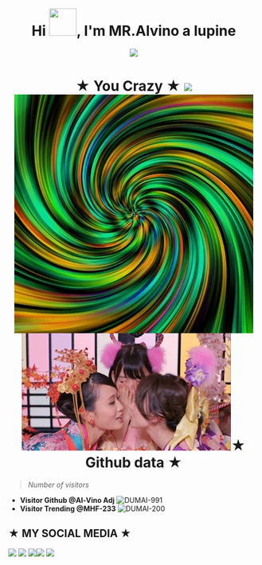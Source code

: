 <h1 align="center">Hi <img src="https://github.com/mitul3737/mitul3737/blob/main/Wave.gif" height="55px" width="55px">, I'm MR.Alvino a lupine</h1>
<!-- Typing SVG by DenverCoder1 - https://github.com/DenverCoder1/readme-typing-svg -->
<p align="center">
<!--   <a href="https://github.com/DenverCoder1/readme-typing-svg"> -->
    <img src="https://readme-typing-svg.herokuapp.com?color=E22FE4&width=380&height=45&lines=Welcome+To+My+Github;You+Know+Who+Is+Handsome;Al+Vino+Adijaya;Nice+To+Meet+You+...&center=true"></a>

</p>
<h1 align="center">★ You Crazy ★ <img src="https://github.com/mitul3737/mitul3737/blob/main/mituls code.gif"
<h1 align="center"><img src="https://raw.githubusercontent.com/Al-Vino/Al-Vino/main/giphy.webp"
<h1 align="center"><img src="https://raw.githubusercontent.com/Al-Vino/Al-Vino/main/giphy%20(1).webp"

## ★ Github data ★
>
> *Number of visitors*
* **Visitor Github @Al-Vino Adj**
![DUMAI-991](https://komarev.com/ghpvc/?username=Dumai-991&color=blue)
* **Visitor Trending @MHF-233**
![DUMAI-200](https://komarev.com/ghpvc/?username=Dumai-200&color=red)
>
## ★ MY SOCIAL MEDIA ★
[![](https://img.shields.io/badge/Github-black?logo=Github&logoColor=black&labelColor=white)](https://github.com/Al-Vino) [![](https://img.shields.io/badge/Twitter-blue?logo=Twitter&logoColor=White&labelColor=white)](https://mobile.twitter.com/AdjAlvino)
[![](https://img.shields.io/badge/Facebook-blue?logo=Facebook&logoColor=blue&labelColor=white)](https://www.facebook.com/legend.alvino)[![](https://img.shields.io/badge/Instagram-red?logo=Instagram&logoColor=red&labelColor=white)](https://www.instagram.com/silsillaa_/) [![](https://img.shields.io/badge/Whatsapp-CHAT-red?logo=Whatsapp&logoColor=Brightgreen&labelColor=white)](https://wa.me/6283114500777?text=Asalamualaikum+kak+Vino+ganteng)
   
